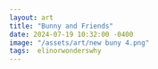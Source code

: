 ```yaml
---
layout: art
title: "Bunny and Friends"
date: 2024-07-19 10:32:00 -0400
image: "/assets/art/new buny 4.png"
tags:  elinorwonderswhy 
---
```


